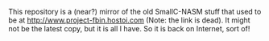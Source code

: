 This repository is a (near?) mirror of the old SmallC-NASM stuff that used to be at http://www.project-fbin.hostoi.com (Note: the link is dead). It might not be the latest copy, but it is all I have. So it is back on Internet, sort of!
